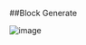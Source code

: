 ##Block Generate

![image](https://github.com/WellJhoon/blockchain/assets/75251753/0b83bfdc-e4c8-4acb-b196-e7dd5e452e60)
